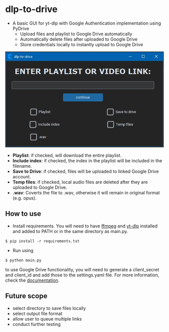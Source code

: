 # dlp-to-drive

- A basic GUI for yt-dlp with Google Authentication implementation using PyDrive
  - Upload files and playlist to Google Drive automatically
  - Automatically delete files after uploaded to Google Drive
  - Store credentials locally to instantly upload to Google Drive

![](gui.jpg)

- **Playlist**: if checked, will download the entire playlist.
- **Include index**: if checked, the index in the playlist will be included in the filename.
- **Save to Drive**: if checked, files will be uploaded to linked Google Drive account.
- **Temp files**: if checked, local audio files are deleted after they are uploaded to Google Drive.
- **.wav**: Coverts the file to .wav, otherwise it will remain in original format (e.g. opus).

## How to use

- Install requirements. You will need to have [ffmpeg](https://ffmpeg.org/) and [yt-dlp](https://github.com/yt-dlp/yt-dlp?tab=readme-ov-file) installed and added to PATH or in the same directory as main.py.

```
$ pip install -r requirements.txt
```

- Run using

```
$ python main.py
```

to use Google Drive functionality, you will need to generate a client_secret and client_id and add those to the settings.yaml file. For more information, check the [documentation](https://developers.google.com/people/quickstart/python#set_up_your_environment).

## Future scope

- select directory to save files locally
- select output file format
- allow user to queue multiple links
- conduct further testing
